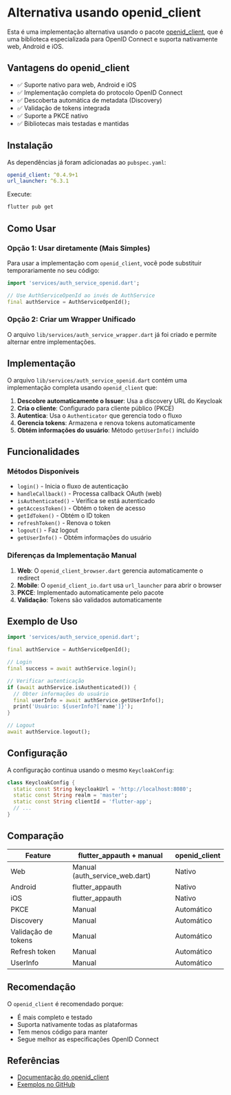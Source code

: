 # Alternativa usando openid_client

Esta é uma implementação alternativa usando o pacote [openid_client](https://pub.dev/packages/openid_client), que é uma biblioteca especializada para OpenID Connect e suporta nativamente web, Android e iOS.

## Vantagens do openid_client

- ✅ Suporte nativo para web, Android e iOS
- ✅ Implementação completa do protocolo OpenID Connect
- ✅ Descoberta automática de metadata (Discovery)
- ✅ Validação de tokens integrada
- ✅ Suporte a PKCE nativo
- ✅ Bibliotecas mais testadas e mantidas

## Instalação

As dependências já foram adicionadas ao `pubspec.yaml`:

```yaml
openid_client: ^0.4.9+1
url_launcher: ^6.3.1
```

Execute:

```bash
flutter pub get
```

## Como Usar

### Opção 1: Usar diretamente (Mais Simples)

Para usar a implementação com `openid_client`, você pode substituir temporariamente no seu código:

```dart
import 'services/auth_service_openid.dart';

// Use AuthServiceOpenId ao invés de AuthService
final authService = AuthServiceOpenId();
```

### Opção 2: Criar um Wrapper Unificado

O arquivo `lib/services/auth_service_wrapper.dart` já foi criado e permite alternar entre implementações.

## Implementação

O arquivo `lib/services/auth_service_openid.dart` contém uma implementação completa usando `openid_client` que:

1. **Descobre automaticamente o Issuer**: Usa a discovery URL do Keycloak
2. **Cria o cliente**: Configurado para cliente público (PKCE)
3. **Autentica**: Usa o `Authenticator` que gerencia todo o fluxo
4. **Gerencia tokens**: Armazena e renova tokens automaticamente
5. **Obtém informações do usuário**: Método `getUserInfo()` incluído

## Funcionalidades

### Métodos Disponíveis

- `login()` - Inicia o fluxo de autenticação
- `handleCallback()` - Processa callback OAuth (web)
- `isAuthenticated()` - Verifica se está autenticado
- `getAccessToken()` - Obtém o token de acesso
- `getIdToken()` - Obtém o ID token
- `refreshToken()` - Renova o token
- `logout()` - Faz logout
- `getUserInfo()` - Obtém informações do usuário

### Diferenças da Implementação Manual

1. **Web**: O `openid_client_browser.dart` gerencia automaticamente o redirect
2. **Mobile**: O `openid_client_io.dart` usa `url_launcher` para abrir o browser
3. **PKCE**: Implementado automaticamente pelo pacote
4. **Validação**: Tokens são validados automaticamente

## Exemplo de Uso

```dart
import 'services/auth_service_openid.dart';

final authService = AuthServiceOpenId();

// Login
final success = await authService.login();

// Verificar autenticação
if (await authService.isAuthenticated()) {
  // Obter informações do usuário
  final userInfo = await authService.getUserInfo();
  print('Usuário: ${userInfo?['name']}');
}

// Logout
await authService.logout();
```

## Configuração

A configuração continua usando o mesmo `KeycloakConfig`:

```dart
class KeycloakConfig {
  static const String keycloakUrl = 'http://localhost:8080';
  static const String realm = 'master';
  static const String clientId = 'flutter-app';
  // ...
}
```

## Comparação

| Feature | flutter_appauth + manual | openid_client |
|---------|-------------------------|---------------|
| Web | Manual (auth_service_web.dart) | Nativo |
| Android | flutter_appauth | Nativo |
| iOS | flutter_appauth | Nativo |
| PKCE | Manual | Automático |
| Discovery | Manual | Automático |
| Validação de tokens | Manual | Automático |
| Refresh token | Manual | Automático |
| UserInfo | Manual | Automático |

## Recomendação

O `openid_client` é recomendado porque:
- É mais completo e testado
- Suporta nativamente todas as plataformas
- Tem menos código para manter
- Segue melhor as especificações OpenID Connect

## Referências

- [Documentação do openid_client](https://pub.dev/packages/openid_client)
- [Exemplos no GitHub](https://github.com/appsup-dart/openid_client)

